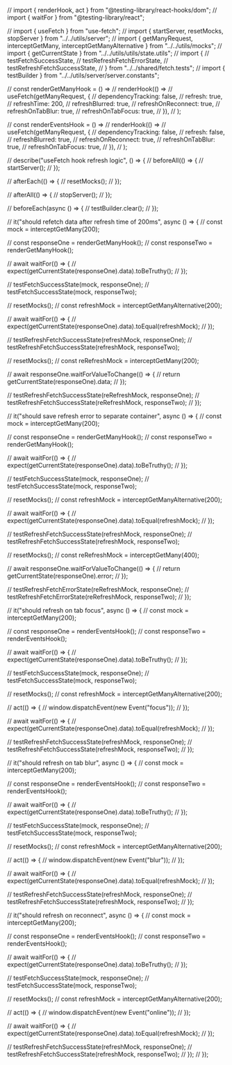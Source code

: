 // import { renderHook, act } from "@testing-library/react-hooks/dom";
// import { waitFor } from "@testing-library/react";

// import { useFetch } from "use-fetch";
// import { startServer, resetMocks, stopServer } from "../../utils/server";
// import { getManyRequest, interceptGetMany, interceptGetManyAlternative } from "../../utils/mocks";
// import { getCurrentState } from "../../utils/utils/state.utils";
// import {
//   testFetchSuccessState,
//   testRefreshFetchErrorState,
//   testRefreshFetchSuccessState,
// } from "../../shared/fetch.tests";
// import { testBuilder } from "../../utils/server/server.constants";

// const renderGetManyHook = () =>
//   renderHook(() =>
//     useFetch(getManyRequest, {
//       dependencyTracking: false,
//       refresh: true,
//       refreshTime: 200,
//       refreshBlurred: true,
//       refreshOnReconnect: true,
//       refreshOnTabBlur: true,
//       refreshOnTabFocus: true,
//     }),
//   );

// const renderEventsHook = () =>
//   renderHook(() =>
//     useFetch(getManyRequest, {
//       dependencyTracking: false,
//       refresh: false,
//       refreshBlurred: true,
//       refreshOnReconnect: true,
//       refreshOnTabBlur: true,
//       refreshOnTabFocus: true,
//     }),
//   );

// describe("useFetch hook refresh logic", () => {
//   beforeAll(() => {
//     startServer();
//   });

//   afterEach(() => {
//     resetMocks();
//   });

//   afterAll(() => {
//     stopServer();
//   });

//   beforeEach(async () => {
//     testBuilder.clear();
//   });

//   it("should refetch data after refresh time of 200ms", async () => {
//     const mock = interceptGetMany(200);

//     const responseOne = renderGetManyHook();
//     const responseTwo = renderGetManyHook();

//     await waitFor(() => {
//       expect(getCurrentState(responseOne).data).toBeTruthy();
//     });

//     testFetchSuccessState(mock, responseOne);
//     testFetchSuccessState(mock, responseTwo);

//     resetMocks();
//     const refreshMock = interceptGetManyAlternative(200);

//     await waitFor(() => {
//       expect(getCurrentState(responseOne).data).toEqual(refreshMock);
//     });

//     testRefreshFetchSuccessState(refreshMock, responseOne);
//     testRefreshFetchSuccessState(refreshMock, responseTwo);

//     resetMocks();
//     const reRefreshMock = interceptGetMany(200);

//     await responseOne.waitForValueToChange(() => {
//       return getCurrentState(responseOne).data;
//     });

//     testRefreshFetchSuccessState(reRefreshMock, responseOne);
//     testRefreshFetchSuccessState(reRefreshMock, responseTwo);
//   });

//   it("should save refresh error to separate container", async () => {
//     const mock = interceptGetMany(200);

//     const responseOne = renderGetManyHook();
//     const responseTwo = renderGetManyHook();

//     await waitFor(() => {
//       expect(getCurrentState(responseOne).data).toBeTruthy();
//     });

//     testFetchSuccessState(mock, responseOne);
//     testFetchSuccessState(mock, responseTwo);

//     resetMocks();
//     const refreshMock = interceptGetManyAlternative(200);

//     await waitFor(() => {
//       expect(getCurrentState(responseOne).data).toEqual(refreshMock);
//     });

//     testRefreshFetchSuccessState(refreshMock, responseOne);
//     testRefreshFetchSuccessState(refreshMock, responseTwo);

//     resetMocks();
//     const reRefreshMock = interceptGetMany(400);

//     await responseOne.waitForValueToChange(() => {
//       return getCurrentState(responseOne).error;
//     });

//     testRefreshFetchErrorState(reRefreshMock, responseOne);
//     testRefreshFetchErrorState(reRefreshMock, responseTwo);
//   });

//   it("should refresh on tab focus", async () => {
//     const mock = interceptGetMany(200);

//     const responseOne = renderEventsHook();
//     const responseTwo = renderEventsHook();

//     await waitFor(() => {
//       expect(getCurrentState(responseOne).data).toBeTruthy();
//     });

//     testFetchSuccessState(mock, responseOne);
//     testFetchSuccessState(mock, responseTwo);

//     resetMocks();
//     const refreshMock = interceptGetManyAlternative(200);

//     act(() => {
//       window.dispatchEvent(new Event("focus"));
//     });

//     await waitFor(() => {
//       expect(getCurrentState(responseOne).data).toEqual(refreshMock);
//     });

//     testRefreshFetchSuccessState(refreshMock, responseOne);
//     testRefreshFetchSuccessState(refreshMock, responseTwo);
//   });

//   it("should refresh on tab blur", async () => {
//     const mock = interceptGetMany(200);

//     const responseOne = renderEventsHook();
//     const responseTwo = renderEventsHook();

//     await waitFor(() => {
//       expect(getCurrentState(responseOne).data).toBeTruthy();
//     });

//     testFetchSuccessState(mock, responseOne);
//     testFetchSuccessState(mock, responseTwo);

//     resetMocks();
//     const refreshMock = interceptGetManyAlternative(200);

//     act(() => {
//       window.dispatchEvent(new Event("blur"));
//     });

//     await waitFor(() => {
//       expect(getCurrentState(responseOne).data).toEqual(refreshMock);
//     });

//     testRefreshFetchSuccessState(refreshMock, responseOne);
//     testRefreshFetchSuccessState(refreshMock, responseTwo);
//   });

//   it("should refresh on reconnect", async () => {
//     const mock = interceptGetMany(200);

//     const responseOne = renderEventsHook();
//     const responseTwo = renderEventsHook();

//     await waitFor(() => {
//       expect(getCurrentState(responseOne).data).toBeTruthy();
//     });

//     testFetchSuccessState(mock, responseOne);
//     testFetchSuccessState(mock, responseTwo);

//     resetMocks();
//     const refreshMock = interceptGetManyAlternative(200);

//     act(() => {
//       window.dispatchEvent(new Event("online"));
//     });

//     await waitFor(() => {
//       expect(getCurrentState(responseOne).data).toEqual(refreshMock);
//     });

//     testRefreshFetchSuccessState(refreshMock, responseOne);
//     testRefreshFetchSuccessState(refreshMock, responseTwo);
//   });
// });
